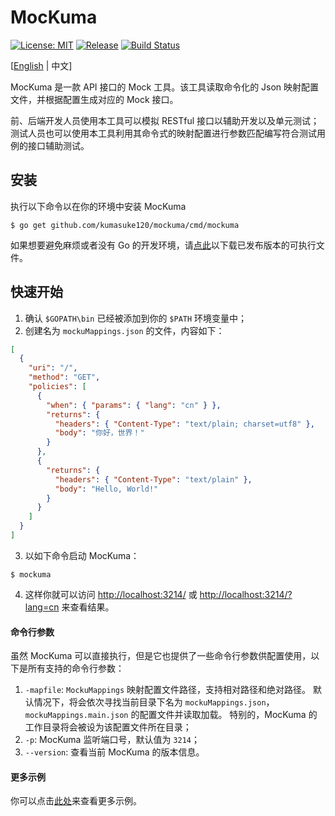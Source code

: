 # MocKuma

[![License: MIT](https://img.shields.io/badge/License-MIT-yellow.svg)](https://opensource.org/licenses/MIT)
[![Release](https://img.shields.io/github/release/kumasuke120/mockuma/all.svg)](https://github.com/kumasuke120/mockuma/releases/latest)
[![Build Status](https://api.travis-ci.org/kumasuke120/mockuma.svg?branch=master)](https://travis-ci.org/kumasuke120/mockuma)

[[English](README.md) | 中文]

MocKuma 是一款 API 接口的 Mock 工具。该工具读取命令化的 Json 映射配置文件，并根据配置生成对应的 Mock 接口。

前、后端开发人员使用本工具可以模拟 RESTful 接口以辅助开发以及单元测试； 
测试人员也可以使用本工具利用其命令式的映射配置进行参数匹配编写符合测试用例的接口辅助测试。


## 安装
执行以下命令以在你的环境中安装 MocKuma
```
$ go get github.com/kumasuke120/mockuma/cmd/mockuma
```

如果想要避免麻烦或者没有 Go 的开发环境，请[点此](https://github.com/kumasuke120/mockuma/releases)以下载已发布版本的可执行文件。


## 快速开始

1. 确认 `$GOPATH\bin` 已经被添加到你的 `$PATH` 环境变量中；
2. 创建名为 `mockuMappings.json` 的文件，内容如下：
```json
[
  {
    "uri": "/",
    "method": "GET",
    "policies": [
      {
        "when": { "params": { "lang": "cn" } },
        "returns": {
          "headers": { "Content-Type": "text/plain; charset=utf8" },
          "body": "你好，世界！"
        }
      },
      {
        "returns": {
          "headers": { "Content-Type": "text/plain" },
          "body": "Hello, World!"
        }
      }
    ]
  }
]
```
3. 以如下命令启动 MocKuma：
```
$ mockuma
```
4. 这样你就可以访问 [http://localhost:3214/](http://localhost:3214/) 或
[http://localhost:3214/?lang=cn](http://localhost:3214/?lang=cn) 来查看结果。 

#### 命令行参数
虽然 MocKuma 可以直接执行，但是它也提供了一些命令行参数供配置使用，以下是所有支持的命令行参数：

1. `-mapfile`: `MockuMappings` 映射配置文件路径，支持相对路径和绝对路径。
默认情况下，将会依次寻找当前目录下名为 `mockuMappings.json`，`mockuMappings.main.json` 的配置文件并读取加载。
特别的，MocKuma 的工作目录将会被设为该配置文件所在目录；
2. `-p`: MocKuma 监听端口号，默认值为 `3214`；
3. `--version`: 查看当前 MocKuma 的版本信息。

#### 更多示例
你可以点击[此处](example)来查看更多示例。
